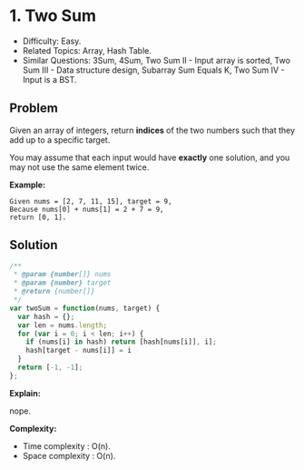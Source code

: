 # 1. Two Sum

- Difficulty: Easy.
- Related Topics: Array, Hash Table.
- Similar Questions: 3Sum, 4Sum, Two Sum II - Input array is sorted, Two Sum III - Data structure design, Subarray Sum Equals K, Two Sum IV - Input is a BST.

## Problem

Given an array of integers, return **indices** of the two numbers such that they add up to a specific target.

You may assume that each input would have **exactly** one solution, and you may not use the same element twice.

**Example:**

```
Given nums = [2, 7, 11, 15], target = 9,
Because nums[0] + nums[1] = 2 + 7 = 9,
return [0, 1].
```

## Solution

```javascript
/**
 * @param {number[]} nums
 * @param {number} target
 * @return {number[]}
 */
var twoSum = function(nums, target) {
  var hash = {};
  var len = nums.length;
  for (var i = 0; i < len; i++) {
    if (nums[i] in hash) return [hash[nums[i]], i];
    hash[target - nums[i]] = i
  }
  return [-1, -1];
};
```

**Explain:**

nope.

**Complexity:**

* Time complexity : O(n).
* Space complexity : O(n).
